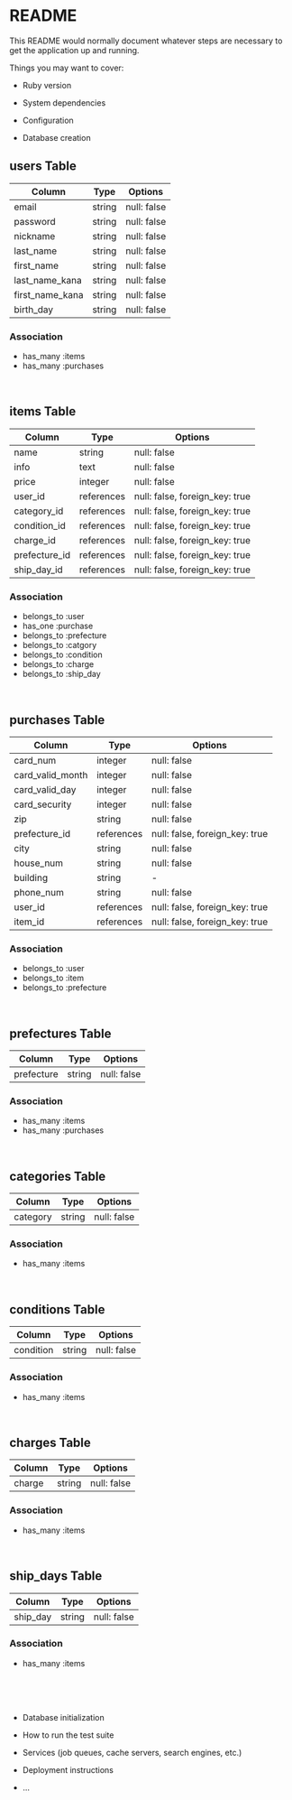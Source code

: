 # README

This README would normally document whatever steps are necessary to get the
application up and running.

Things you may want to cover:

* Ruby version

* System dependencies

* Configuration


* Database creation

## users Table
| Column | Type | Options |
| - | - | - |
| email | string | null: false |
| password | string | null: false |
| nickname | string | null: false |
| last_name | string | null: false |
| first_name | string | null: false |
| last_name_kana | string | null: false |
| first_name_kana | string | null: false |
| birth_day | string | null: false |
### Association
- has_many :items
- has_many :purchases

</br>

## items Table
| Column | Type | Options |
| - | - | - |
| name | string | null: false |
| info | text | null: false |
| price | integer | null: false |
| user_id | references | null: false, foreign_key: true |
| category_id | references | null: false, foreign_key: true |
| condition_id | references | null: false, foreign_key: true |
| charge_id | references | null: false, foreign_key: true |
| prefecture_id | references | null: false, foreign_key: true |
| ship_day_id | references | null: false, foreign_key: true |
### Association
- belongs_to :user
- has_one :purchase
- belongs_to :prefecture
- belongs_to :catgory
- belongs_to :condition
- belongs_to :charge
- belongs_to :ship_day

</br>

## purchases Table
| Column | Type | Options |
| - | - | - |
| card_num | integer | null: false |
| card_valid_month | integer | null: false |
| card_valid_day | integer | null: false |
| card_security | integer | null: false |
| zip | string | null: false |
| prefecture_id | references | null: false, foreign_key: true |
| city | string | null: false |
| house_num | string | null: false |
| building | string | - |
| phone_num | string | null: false |
| user_id | references | null: false, foreign_key: true |
| item_id | references | null: false, foreign_key: true |
### Association
- belongs_to :user
- belongs_to :item
- belongs_to :prefecture

</br>

## prefectures Table
| Column | Type | Options |
| - | - | - |
| prefecture | string | null: false |
### Association
- has_many :items
- has_many :purchases

</br>


## categories Table
| Column | Type | Options |
| - | - | - |
| category | string | null: false |
### Association
- has_many :items

</br>

## conditions Table
| Column | Type | Options |
| - | - | - |
| condition | string | null: false |
### Association
- has_many :items

</br>

## charges Table
| Column | Type | Options |
| - | - | - |
| charge | string | null: false |
### Association
- has_many :items

</br>

## ship_days Table
| Column | Type | Options |
| - | - | - |
| ship_day | string | null: false |
### Association
- has_many :items

</br>
</br>
</br>



* Database initialization

* How to run the test suite

* Services (job queues, cache servers, search engines, etc.)

* Deployment instructions

* ...
